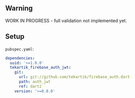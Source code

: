 ## Warning

WORK IN PROGRESS - full validation not implemented yet.

## Setup

`pubspec.yaml`:

```yaml
dependencies:
  uuid: '>=1.0.0'
  tekartik_firebase_auth_jwt:
    git:
      url: git://github.com/tekartik/firebase_auth.dart
      path: auth_jwt
      ref: dart2
    version: '>=0.8.0'
```